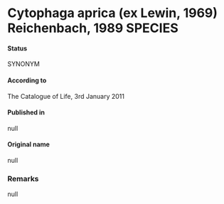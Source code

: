 Cytophaga aprica (ex Lewin, 1969) Reichenbach, 1989 SPECIES
=======

#### Status
SYNONYM

#### According to
The Catalogue of Life, 3rd January 2011

#### Published in
null

#### Original name
null

### Remarks
null